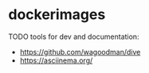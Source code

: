 # dockerimages


TODO tools for dev and documentation:
- https://github.com/wagoodman/dive
- https://asciinema.org/